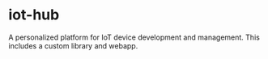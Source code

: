 # iot-hub
A personalized platform for IoT device development and management. This includes a custom library and webapp.
